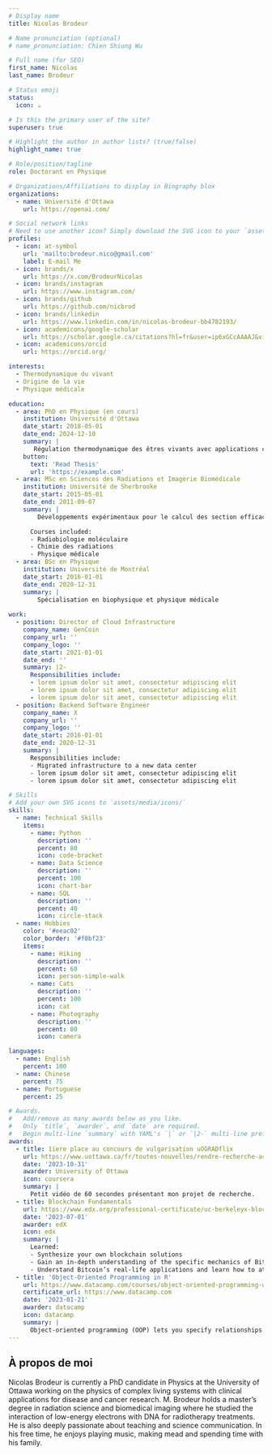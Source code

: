 ```yaml
---
# Display name
title: Nicolas Brodeur

# Name pronunciation (optional)
# name_pronunciation: Chien Shiung Wu

# Full name (for SEO)
first_name: Nicolas
last_name: Brodeur

# Status emoji
status:
  icon: ☕️

# Is this the primary user of the site?
superuser: true

# Highlight the author in author lists? (true/false)
highlight_name: true

# Role/position/tagline
role: Doctorant en Physique

# Organizations/Affiliations to display in Biography blox
organizations:
  - name: Université d'Ottawa
    url: https://openai.com/

# Social network links
# Need to use another icon? Simply download the SVG icon to your `assets/media/icons/` folder.
profiles:
  - icon: at-symbol
    url: 'mailto:brodeur.nico@gmail.com'
    label: E-mail Me
  - icon: brands/x
    url: https://x.com/BrodeurNicolas
  - icon: brands/instagram
    url: https://www.instagram.com/
  - icon: brands/github
    url: https://github.com/nicbrod
  - icon: brands/linkedin
    url: https://www.linkedin.com/in/nicolas-brodeur-bb4782193/
  - icon: academicons/google-scholar
    url: https://scholar.google.ca/citations?hl=fr&user=ip6xGCcAAAAJ&view_op=list_works&gmla=AOAOcb2xqXw5VOuQ-2cSiQRzUsCtCut9_oiDcoZAwQiYHvSwZdrbJDzcGCq1ibcHspKM_FYvBdmiWpU0CYFEC1jIx64wFyBOr67CPscVoWIdVOz3jw
  - icon: academicons/orcid
    url: https://orcid.org/

interests:
  - Thermodynamique du vivant
  - Origine de la vie
  - Physique médicale

education:
  - area: PhD en Physique (en cours)
    institution: Université d'Ottawa
    date_start: 2018-05-01
    date_end: 2024-12-10
    summary: |
       Régulation thermodynamique des êtres vivants avec applications cliniques (e.g., cancer, diabètes)
    button:
      text: 'Read Thesis'
      url: 'https://example.com'
  - area: MSc en Sciences des Radiations et Imagerie Biomédicale
    institution: Université de Sherbrooke
    date_start: 2015-05-01
    date_end: 2011-09-07
    summary: |
        Développements expérimentaux pour le calcul des section efficace des dommages à l'ADN par des électrons de basses énergies.

      Courses included:
      - Radiobiologie moléculaire
      - Chimie des radiations
      - Physique médicale
  - area: BSc en Physique
    institution: Université de Montréal
    date_start: 2016-01-01
    date_end: 2020-12-31
    summary: |
        Spécialisation en biophysique et physique médicale
      
work:
  - position: Director of Cloud Infrastructure
    company_name: GenCoin
    company_url: ''
    company_logo: ''
    date_start: 2021-01-01
    date_end: ''
    summary: |2-
      Responsibilities include:
      - lorem ipsum dolor sit amet, consectetur adipiscing elit
      - lorem ipsum dolor sit amet, consectetur adipiscing elit
      - lorem ipsum dolor sit amet, consectetur adipiscing elit
  - position: Backend Software Engineer
    company_name: X
    company_url: ''
    company_logo: ''
    date_start: 2016-01-01
    date_end: 2020-12-31
    summary: |
      Responsibilities include:
      - Migrated infrastructure to a new data center
      - lorem ipsum dolor sit amet, consectetur adipiscing elit
      - lorem ipsum dolor sit amet, consectetur adipiscing elit

# Skills
# Add your own SVG icons to `assets/media/icons/`
skills:
  - name: Technical Skills
    items:
      - name: Python
        description: ''
        percent: 80
        icon: code-bracket
      - name: Data Science
        description: ''
        percent: 100
        icon: chart-bar
      - name: SQL
        description: ''
        percent: 40
        icon: circle-stack
  - name: Hobbies
    color: '#eeac02'
    color_border: '#f0bf23'
    items:
      - name: Hiking
        description: ''
        percent: 60
        icon: person-simple-walk
      - name: Cats
        description: ''
        percent: 100
        icon: cat
      - name: Photography
        description: ''
        percent: 80
        icon: camera

languages:
  - name: English
    percent: 100
  - name: Chinese
    percent: 75
  - name: Portuguese
    percent: 25

# Awards.
#   Add/remove as many awards below as you like.
#   Only `title`, `awarder`, and `date` are required.
#   Begin multi-line `summary` with YAML's `|` or `|2-` multi-line prefix and indent 2 spaces below.
awards:
  - title: 1iere place au concours de vulgarisation uOGRADflix
    url: https://www.uottawa.ca/fr/toutes-nouvelles/rendre-recherche-accessible-passionnante-jeune-chercheur-brille-au-concours?fbclid=IwZXh0bgNhZW0CMTAAAR0MTLfSxBYS-Vmrj4AdzPAKKEeOlDAHQInsCf7yzFLDuPY1Yhd5l78z2P4_aem_AdloGFVKewr3BbEavHNrgAyAGWuies9fZL_ZYX2Af8UgLec792-2AVWdzR2Wq_ZX6J4QM3zi5zSxP1ee9CfUXsCC
    date: '2023-10-31'
    awarder: University of Ottawa
    icon: coursera
    summary: |
      Petit vidéo de 60 secondes présentant mon projet de recherche.
  - title: Blockchain Fundamentals
    url: https://www.edx.org/professional-certificate/uc-berkeleyx-blockchain-fundamentals
    date: '2023-07-01'
    awarder: edX
    icon: edx
    summary: |
      Learned:
      - Synthesize your own blockchain solutions
      - Gain an in-depth understanding of the specific mechanics of Bitcoin
      - Understand Bitcoin’s real-life applications and learn how to attack and destroy Bitcoin, Ethereum, smart contracts and Dapps, and alternatives to Bitcoin’s Proof-of-Work consensus algorithm
  - title: 'Object-Oriented Programming in R'
    url: https://www.datacamp.com/courses/object-oriented-programming-with-s3-and-r6-in-r
    certificate_url: https://www.datacamp.com
    date: '2023-01-21'
    awarder: datacamp
    icon: datacamp
    summary: |
      Object-oriented programming (OOP) lets you specify relationships between functions and the objects that they can act on, helping you manage complexity in your code. This is an intermediate level course, providing an introduction to OOP, using the S3 and R6 systems. S3 is a great day-to-day R programming tool that simplifies some of the functions that you write. R6 is especially useful for industry-specific analyses, working with web APIs, and building GUIs.
---
```


## À propos de moi

Nicolas Brodeur is currently a PhD candidate in Physics at the University of Ottawa working on the physics of complex living systems with clinical applications for disease and cancer research. M. Brodeur holds a master’s degree in radiation science and biomedical imaging where he studied the interaction of low-energy electrons with DNA for radiotherapy treatments. He is also deeply passionate about teaching and science communication. In his free time, he enjoys playing music, making mead and spending time with his family.
